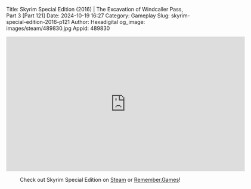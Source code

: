 Title: Skyrim Special Edition (2016) | The Excavation of Windcaller Pass, Part 3 [Part 121]
Date: 2024-10-19 16:27
Category: Gameplay
Slug: skyrim-special-edition-2016-p121
Author: Hexadigital
og_image: images/steam/489830.jpg
Appid: 489830

<center><iframe src="https://www.youtube.com/embed/MoTpObjYUeE?feature=oembed" allow="accelerometer; autoplay; encrypted-media; gyroscope; picture-in-picture" width="640" height="360" frameborder="0"></iframe>

Check out Skyrim Special Edition on [Steam](https://store.steampowered.com/app/489830/?curator_clanid=34633900) or [Remember.Games](https://remember.games/game/164/the-elder-scrolls-v-skyrim-special-edition/)!</center>
